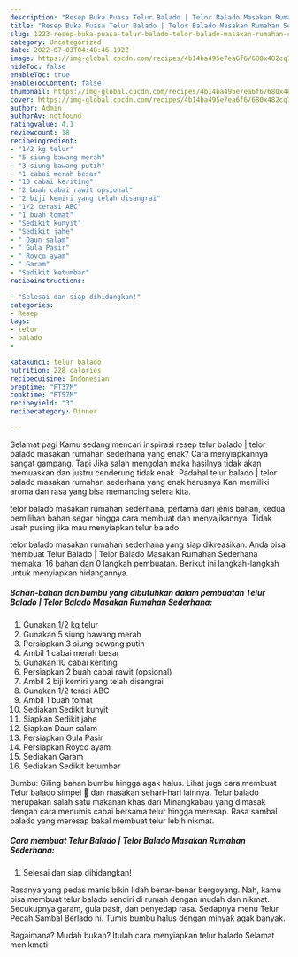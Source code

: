 ```yaml
---
description: "Resep Buka Puasa Telur Balado | Telor Balado Masakan Rumahan SederhanaAnti Ribet"
title: "Resep Buka Puasa Telur Balado | Telor Balado Masakan Rumahan SederhanaAnti Ribet"
slug: 1223-resep-buka-puasa-telur-balado-telor-balado-masakan-rumahan-sederhanaanti-ribet
category: Uncategorized
date: 2022-07-03T04:48:46.192Z
image: https://img-global.cpcdn.com/recipes/4b14ba495e7ea6f6/680x482cq70/telur-balado-telor-balado-masakan-rumahan-sederhana-foto-resep-utama.jpg
hideToc: false
enableToc: true
enableTocContent: false
thumbnail: https://img-global.cpcdn.com/recipes/4b14ba495e7ea6f6/680x482cq70/telur-balado-telor-balado-masakan-rumahan-sederhana-foto-resep-utama.jpg
cover: https://img-global.cpcdn.com/recipes/4b14ba495e7ea6f6/680x482cq70/telur-balado-telor-balado-masakan-rumahan-sederhana-foto-resep-utama.jpg
author: Admin
authorAv: notfound
ratingvalue: 4.1
reviewcount: 18
recipeingredient:
- "1/2 kg telur"
- "5 siung bawang merah"
- "3 siung bawang putih"
- "1 cabai merah besar"
- "10 cabai keriting"
- "2 buah cabai rawit opsional"
- "2 biji kemiri yang telah disangrai"
- "1/2 terasi ABC"
- "1 buah tomat"
- "Sedikit kunyit"
- "Sedikit jahe"
- " Daun salam"
- " Gula Pasir"
- " Royco ayam"
- " Garam"
- "Sedikit ketumbar"
recipeinstructions:

- "Selesai dan siap dihidangkan!"
categories:
- Resep
tags:
- telur
- balado
- 

katakunci: telur balado  
nutrition: 228 calories
recipecuisine: Indonesian
preptime: "PT37M"
cooktime: "PT57M"
recipeyield: "3"
recipecategory: Dinner

---
```



Selamat pagi Kamu sedang mencari inspirasi resep telur balado | telor balado masakan rumahan sederhana yang enak? Cara menyiapkannya sangat gampang. Tapi Jika salah mengolah maka hasilnya tidak akan memuaskan dan justru cenderung tidak enak. Padahal telur balado | telor balado masakan rumahan sederhana yang enak harusnya Kan memiliki aroma dan rasa yang bisa memancing selera kita.

 telor balado masakan rumahan sederhana, pertama dari jenis bahan, kedua pemilihan bahan segar hingga cara membuat dan menyajikannya. Tidak usah pusing jika mau menyiapkan telur balado 

 telor balado masakan rumahan sederhana yang siap dikreasikan. Anda bisa membuat Telur Balado | Telor Balado Masakan Rumahan Sederhana memakai 16 bahan dan 0 langkah pembuatan. Berikut ini langkah-langkah untuk menyiapkan hidangannya.

<!--inarticleads1-->

##### Bahan-bahan dan bumbu yang dibutuhkan dalam pembuatan Telur Balado | Telor Balado Masakan Rumahan Sederhana:

1. Gunakan 1/2 kg telur
1. Gunakan 5 siung bawang merah
1. Persiapkan 3 siung bawang putih
1. Ambil 1 cabai merah besar
1. Gunakan 10 cabai keriting
1. Persiapkan 2 buah cabai rawit (opsional)
1. Ambil 2 biji kemiri yang telah disangrai
1. Gunakan 1/2 terasi ABC
1. Ambil 1 buah tomat
1. Sediakan Sedikit kunyit
1. Siapkan Sedikit jahe
1. Siapkan  Daun salam
1. Persiapkan  Gula Pasir
1. Persiapkan  Royco ayam
1. Sediakan  Garam
1. Sediakan Sedikit ketumbar


Bumbu: Giling bahan bumbu hingga agak halus. Lihat juga cara membuat Telur balado simpel 🤤 dan masakan sehari-hari lainnya. Telur balado merupakan salah satu makanan khas dari Minangkabau yang dimasak dengan cara menumis cabai bersama telur hingga meresap. Rasa sambal balado yang meresap bakal membuat telur lebih nikmat. 

<!--inarticleads2-->

##### Cara membuat Telur Balado | Telor Balado Masakan Rumahan Sederhana:


1. Selesai dan siap dihidangkan!

Rasanya yang pedas manis bikin lidah benar-benar bergoyang. Nah, kamu bisa membuat telur balado sendiri di rumah dengan mudah dan nikmat. Secukupnya garam, gula pasir, dan penyedap rasa. Sedapnya menu Telur Pecah Sambal Berlado ni. Tumis bumbu halus dengan minyak agak banyak. 

Bagaimana? Mudah bukan? Itulah cara menyiapkan telur balado  Selamat menikmati
